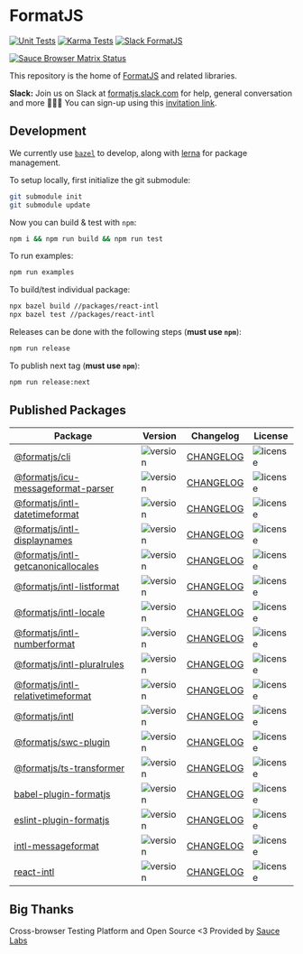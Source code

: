 # FormatJS

[![Unit Tests](https://github.com/formatjs/formatjs/actions/workflows/tests.yml/badge.svg)](https://github.com/formatjs/formatjs/actions/workflows/tests.yml)
[![Karma Tests](https://github.com/formatjs/formatjs/actions/workflows/tests-karma.yml/badge.svg)](https://github.com/formatjs/formatjs/actions/workflows/tests-karma.yml)
[![Slack FormatJS](https://img.shields.io/badge/slack-@formatjs-green.svg?logo=slack)](https://join.slack.com/t/formatjs/shared_invite/enQtNjM2MjM4NjE4ODIxLTMyMWE0YTNhMTlmMzZlNzJlNjEzMWY0YjM2ODUxYjlmNDE2YzQyMDIxZDg3Y2Q5YWNlMzhhYzRiNDk0OGQwNGI)

[![Sauce Browser Matrix Status](https://app.saucelabs.com/browser-matrix/formatjsproject.svg)](https://app.saucelabs.com/u/formatjsproject)

This repository is the home of [FormatJS](http://formatjs.io/) and related libraries.

**Slack:** Join us on Slack at [formatjs.slack.com](https://formatjs.slack.com/) for help, general conversation and more 💬🎊🎉
You can sign-up using this [invitation link](https://join.slack.com/t/formatjs/shared_invite/enQtNjYwMzE4NjM1MDQzLTA5NDE1Y2Y1ZWNiZWI1YTU5MGUxY2M0YjA4NWNhMmU3YTRjZmQ3MTE3NzJmOTAxMWRmYWE1ZTdkMmYzNzA5Y2M).

## Development

We currently use [`bazel`](https://bazel.build/) to develop, along with [lerna](https://lerna.js.org/) for package management.

To setup locally, first initialize the git submodule:

```sh
git submodule init
git submodule update
```

Now you can build & test with `npm`:

```sh
npm i && npm run build && npm run test
```

To run examples:

```sh
npm run examples
```

To build/test individual package:

```sh
npx bazel build //packages/react-intl
npx bazel test //packages/react-intl
```

Releases can be done with the following steps (**must use `npm`**):

```sh
npm run release
```

To publish next tag (**must use `npm`**):

```sh
npm run release:next
```

## Published Packages

| Package                                                                                                | Version                                                                 | Changelog                                                             | License                                                                       |
| ------------------------------------------------------------------------------------------------------ | ----------------------------------------------------------------------- | --------------------------------------------------------------------- | ----------------------------------------------------------------------------- |
| [@formatjs/cli](https://www.npmjs.com/package/@formatjs/cli)                                           | ![version](https://badgen.net/npm/v/@formatjs/cli)                      | [CHANGELOG](packages/cli/CHANGELOG.md)                                | ![license](https://badgen.net/npm/license/@formatjs/cli)                      |
| [@formatjs/icu-messageformat-parser](https://www.npmjs.com/package/@formatjs/icu-messageformat-parser) | ![version](https://badgen.net/npm/v/@formatjs/icu-messageformat-parser) | [CHANGELOG](packages/@formatjs/icu-messageformat-parser/CHANGELOG.md) | ![license](https://badgen.net/npm/license/@formatjs/icu-messageformat-parser) |
| [@formatjs/intl-datetimeformat](https://www.npmjs.com/package/@formatjs/intl-datetimeformat)           | ![version](https://badgen.net/npm/v/@formatjs/intl-datetimeformat)      | [CHANGELOG](packages/intl-datetimeformat/CHANGELOG.md)                | ![license](https://badgen.net/npm/license/@formatjs/intl-datetimeformat)      |
| [@formatjs/intl-displaynames](https://www.npmjs.com/package/@formatjs/intl-displaynames)               | ![version](https://badgen.net/npm/v/@formatjs/intl-displaynames)        | [CHANGELOG](packages/intl-displaynames/CHANGELOG.md)                  | ![license](https://badgen.net/npm/license/@formatjs/intl-displaynames)        |
| [@formatjs/intl-getcanonicallocales](https://www.npmjs.com/package/@formatjs/intl-getcanonicallocales) | ![version](https://badgen.net/npm/v/@formatjs/intl-getcanonicallocales) | [CHANGELOG](packages/intl-getcanonicallocales/CHANGELOG.md)           | ![license](https://badgen.net/npm/license/@formatjs/intl-getcanonicallocales) |
| [@formatjs/intl-listformat](https://www.npmjs.com/package/@formatjs/intl-listformat)                   | ![version](https://badgen.net/npm/v/@formatjs/intl-listformat)          | [CHANGELOG](packages/intl-listformat/CHANGELOG.md)                    | ![license](https://badgen.net/npm/license/@formatjs/intl-listformat)          |
| [@formatjs/intl-locale](https://www.npmjs.com/package/@formatjs/intl-locale)                           | ![version](https://badgen.net/npm/v/@formatjs/intl-locale)              | [CHANGELOG](packages/intl-locale/CHANGELOG.md)                        | ![license](https://badgen.net/npm/license/@formatjs/intl-locale)              |
| [@formatjs/intl-numberformat](https://www.npmjs.com/package/@formatjs/intl-numberformat)               | ![version](https://badgen.net/npm/v/@formatjs/intl-numberformat)        | [CHANGELOG](packages/intl-numberformat/CHANGELOG.md)                  | ![license](https://badgen.net/npm/license/@formatjs/intl-numberformat)        |
| [@formatjs/intl-pluralrules](https://www.npmjs.com/package/@formatjs/intl-pluralrules)                 | ![version](https://badgen.net/npm/v/@formatjs/intl-pluralrules)         | [CHANGELOG](packages/intl-pluralrules/CHANGELOG.md)                   | ![license](https://badgen.net/npm/license/@formatjs/intl-pluralrules)         |
| [@formatjs/intl-relativetimeformat](https://www.npmjs.com/package/@formatjs/intl-relativetimeformat)   | ![version](https://badgen.net/npm/v/@formatjs/intl-relativetimeformat)  | [CHANGELOG](packages/intl-relativetimeformat/CHANGELOG.md)            | ![license](https://badgen.net/npm/license/@formatjs/intl-relativetimeformat)  |
| [@formatjs/intl](https://www.npmjs.com/package/@formatjs/intl)                                         | ![version](https://badgen.net/npm/v/@formatjs/intl)                     | [CHANGELOG](packages/intl/CHANGELOG.md)                               | ![license](https://badgen.net/npm/license/@formatjs/intl)                     |
| [@formatjs/swc-plugin](https://www.npmjs.com/package/@formatjs/swc-plugin)                             | ![version](https://badgen.net/npm/v/@formatjs/swc-plugin)               | [CHANGELOG](packages/swc-plugin/CHANGELOG.md)                         | ![license](https://badgen.net/npm/license/swc-plugin)                         |
| [@formatjs/ts-transformer](https://www.npmjs.com/package/@formatjs/ts-transformer)                     | ![version](https://badgen.net/npm/v/@formatjs/ts-transformer)           | [CHANGELOG](packages/ts-transformer/CHANGELOG.md)                     | ![license](https://badgen.net/npm/license/@formatjs/ts-transformer)           |
| [babel-plugin-formatjs](https://www.npmjs.com/package/babel-plugin-formatjs)                           | ![version](https://badgen.net/npm/v/babel-plugin-formatjs)              | [CHANGELOG](packages/babel-plugin-formatjs/CHANGELOG.md)              | ![license](https://badgen.net/npm/license/babel-plugin-formatjs)              |
| [eslint-plugin-formatjs](https://www.npmjs.com/package/eslint-plugin-formatjs)                         | ![version](https://badgen.net/npm/v/eslint-plugin-formatjs)             | [CHANGELOG](packages/eslint-plugin-formatjs/CHANGELOG.md)             | ![license](https://badgen.net/npm/license/eslint-plugin-formatjs)             |
| [intl-messageformat](https://www.npmjs.com/package/intl-messageformat)                                 | ![version](https://badgen.net/npm/v/intl-messageformat)                 | [CHANGELOG](packages/intl-messageformat/CHANGELOG.md)                 | ![license](https://badgen.net/npm/license/intl-messageformat)                 |
| [react-intl](https://www.npmjs.com/package/react-intl)                                                 | ![version](https://badgen.net/npm/v/react-intl)                         | [CHANGELOG](packages/react-intl/CHANGELOG.md)                         | ![license](https://badgen.net/npm/license/react-intl)                         |

## Big Thanks

Cross-browser Testing Platform and Open Source <3 Provided by [Sauce Labs][saucelabs]

[lerna]: https://lerna.js.org/
[saucelabs]: https://saucelabs.com
